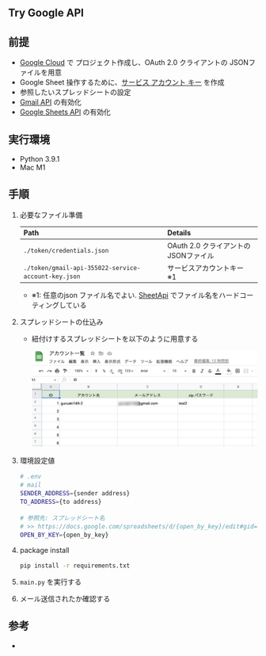 ## Try Google API

## 前提
- [Google Cloud](https://console.cloud.google.com/) で プロジェクト作成し、OAuth 2.0 クライアントの JSONファイルを用意
- Google Sheet 操作するために、[サービス アカウント キー](https://www.dragonarrow.work/articles/95) を作成
- 参照したいスプレッドシートの設定
- [Gmail API](https://console.cloud.google.com/marketplace/product/google/gmail.googleapis.com) の有効化
- [Google Sheets API](https://console.cloud.google.com/marketplace/product/google/sheets.googleapis.com) の有効化

## 実行環境
- Python 3.9.1
- Mac M1

## 手順

1. 必要なファイル準備

    |Path|Details|
    |:-|:-|
    |`./token/credentials.json`|OAuth 2.0 クライアントの JSONファイル|
    |`./token/gmail-api-355022-service-account-key.json`|サービスアカウントキー ※1|

   - ※1: 任意のjson ファイル名でよい. [SheetApi](https://github.com/KazusaNakagawa/try-docs/blob/eca14a49fa233b79ee29568c83c6a36770957ce8/src/google_api/models/sheets_api.py#L15) でファイル名をハードコーティングしている

2. スプレッドシートの仕込み
    - 紐付けするスプレッドシートを以下のように用意する

      <img src="./docs/img/account.png" width="500">

3. 環境設定値

    ```bash
    # .env
    # mail
    SENDER_ADDRESS={sender address}
    TO_ADDRESS={to address}

    # 参照先: スプレッドシート名
    # >> https://docs.google.com/spreadsheets/d/{open_by_key}/edit#gid=0
    OPEN_BY_KEY={open_by_key}
    ```

4. package install

    ```bash
    pip install -r requirements.txt
    ```

5. `main.py` を実行する

6. メール送信されたか確認する


## 参考
- 
